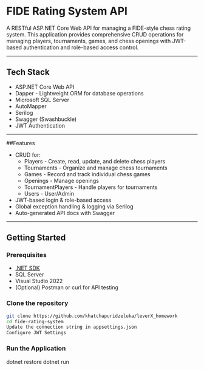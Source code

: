 # FIDE Rating System API

A RESTful ASP.NET Core Web API for managing a FIDE-style chess rating system. This application provides comprehensive CRUD operations for managing players, tournaments, games, and chess openings with JWT-based authentication and role-based access control.

---

##  Tech Stack

- ASP.NET Core Web API
- Dapper -  Lightweight ORM for database operations
- Microsoft SQL Server
- AutoMapper
- Serilog
- Swagger (Swashbuckle)
- JWT Authentication

---

##Features

- CRUD for:
  - Players - Create, read, update, and delete chess players
  - Tournaments - Organize and manage chess tournaments
  - Games - Record and track individual chess games
  - Openings - Manage openings
  - TournamentPlayers - Handle players for tournaments
  - Users - User/Admin
- JWT-based login & role-based access
- Global exception handling & logging via Serilog
- Auto-generated API docs with Swagger

---

##  Getting Started

### Prerequisites
- [.NET SDK](https://dotnet.microsoft.com/download)
- SQL Server
- Visual Studio 2022
- (Optional) Postman or curl for API testing

### Clone the repository

```bash
git clone https://github.com/khatchapuridzeluka/leverX_homework
cd fide-rating-system
Update the connection string in appsettings.json
Configure JWT Settings
```
### Run the Application
dotnet restore
dotnet run
